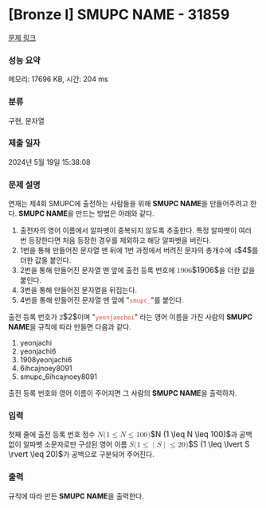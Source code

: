 # [Bronze I] SMUPC NAME - 31859 

[문제 링크](https://www.acmicpc.net/problem/31859) 

### 성능 요약

메모리: 17696 KB, 시간: 204 ms

### 분류

구현, 문자열

### 제출 일자

2024년 5월 19일 15:38:08

### 문제 설명

<p>연재는 제4회 SMUPC에 출전하는 사람들을 위해 <strong>SMUPC NAME</strong>을 만들어주려고 한다. <strong>SMUPC NAME</strong>을 만드는 방법은 아래와 같다.</p>

<ol>
	<li>출전자의 영어 이름에서 알파벳이 중복되지 않도록 추출한다. 특정 알파벳이 여러 번 등장한다면 처음 등장한 경우를 제외하고 해당 알파벳을 버린다.</li>
	<li>1번을 통해 만들어진 문자열 맨 뒤에 1번 과정에서 버려진 문자의 총개수에 <mjx-container class="MathJax" jax="CHTML" style="font-size: 109%; position: relative;"><mjx-math class="MJX-TEX" aria-hidden="true"><mjx-mn class="mjx-n"><mjx-c class="mjx-c34"></mjx-c></mjx-mn></mjx-math><mjx-assistive-mml unselectable="on" display="inline"><math xmlns="http://www.w3.org/1998/Math/MathML"><mn>4</mn></math></mjx-assistive-mml><span aria-hidden="true" class="no-mathjax mjx-copytext">$4$</span></mjx-container>를 더한 값을 붙인다.</li>
	<li>2번을 통해 만들어진 문자열 맨 앞에 출전 등록 번호에 <mjx-container class="MathJax" jax="CHTML" style="font-size: 109%; position: relative;"><mjx-math class="MJX-TEX" aria-hidden="true"><mjx-mn class="mjx-n"><mjx-c class="mjx-c31"></mjx-c><mjx-c class="mjx-c39"></mjx-c><mjx-c class="mjx-c30"></mjx-c><mjx-c class="mjx-c36"></mjx-c></mjx-mn></mjx-math><mjx-assistive-mml unselectable="on" display="inline"><math xmlns="http://www.w3.org/1998/Math/MathML"><mn>1906</mn></math></mjx-assistive-mml><span aria-hidden="true" class="no-mathjax mjx-copytext">$1906$</span></mjx-container>을 더한 값을 붙인다.</li>
	<li>3번을 통해 만들어진 문자열을 뒤집는다.</li>
	<li>4번을 통해 만들어진 문자열 맨 앞에 "<code><span style="color:#e74c3c;">smupc_</span></code>"를 붙인다.</li>
</ol>

<p>출전 등록 번호가 <mjx-container class="MathJax" jax="CHTML" style="font-size: 109%; position: relative;"><mjx-math class="MJX-TEX" aria-hidden="true"><mjx-mn class="mjx-n"><mjx-c class="mjx-c32"></mjx-c></mjx-mn></mjx-math><mjx-assistive-mml unselectable="on" display="inline"><math xmlns="http://www.w3.org/1998/Math/MathML"><mn>2</mn></math></mjx-assistive-mml><span aria-hidden="true" class="no-mathjax mjx-copytext">$2$</span></mjx-container>이며 "<span style="color:#e74c3c;"><code>yeonjaechoi</code></span>" 라는 영어 이름을 가진 사람의 <strong>SMUPC NAME</strong>을 규칙에 따라 만들면 다음과 같다.</p>

<ol>
	<li>yeonjachi</li>
	<li>yeonjachi6</li>
	<li>1908yeonjachi6</li>
	<li>6ihcajnoey8091</li>
	<li>smupc_6ihcajnoey8091</li>
</ol>

<p>출전 등록 번호와 영어 이름이 주어지면 그 사람의 <strong>SMUPC NAME</strong>을 출력하자.</p>

### 입력 

 <p>첫째 줄에 출전 등록 번호 정수 <mjx-container class="MathJax" jax="CHTML" style="font-size: 109%; position: relative;"><mjx-math class="MJX-TEX" aria-hidden="true"><mjx-mi class="mjx-i"><mjx-c class="mjx-c1D441 TEX-I"></mjx-c></mjx-mi><mjx-mo class="mjx-n"><mjx-c class="mjx-c28"></mjx-c></mjx-mo><mjx-mn class="mjx-n"><mjx-c class="mjx-c31"></mjx-c></mjx-mn><mjx-mo class="mjx-n" space="4"><mjx-c class="mjx-c2264"></mjx-c></mjx-mo><mjx-mi class="mjx-i" space="4"><mjx-c class="mjx-c1D441 TEX-I"></mjx-c></mjx-mi><mjx-mo class="mjx-n" space="4"><mjx-c class="mjx-c2264"></mjx-c></mjx-mo><mjx-mn class="mjx-n" space="4"><mjx-c class="mjx-c31"></mjx-c><mjx-c class="mjx-c30"></mjx-c><mjx-c class="mjx-c30"></mjx-c></mjx-mn><mjx-mo class="mjx-n"><mjx-c class="mjx-c29"></mjx-c></mjx-mo></mjx-math><mjx-assistive-mml unselectable="on" display="inline"><math xmlns="http://www.w3.org/1998/Math/MathML"><mi>N</mi><mo stretchy="false">(</mo><mn>1</mn><mo>≤</mo><mi>N</mi><mo>≤</mo><mn>100</mn><mo stretchy="false">)</mo></math></mjx-assistive-mml><span aria-hidden="true" class="no-mathjax mjx-copytext">$N (1 \leq N \leq 100)$</span></mjx-container>과 공백 없이 알파벳 소문자로만 구성된 영어 이름 <mjx-container class="MathJax" jax="CHTML" style="font-size: 109%; position: relative;"><mjx-math class="MJX-TEX" aria-hidden="true"><mjx-mi class="mjx-i"><mjx-c class="mjx-c1D446 TEX-I"></mjx-c></mjx-mi><mjx-mo class="mjx-n"><mjx-c class="mjx-c28"></mjx-c></mjx-mo><mjx-mn class="mjx-n"><mjx-c class="mjx-c31"></mjx-c></mjx-mn><mjx-mo class="mjx-n" space="4"><mjx-c class="mjx-c2264"></mjx-c></mjx-mo><mjx-mo class="mjx-n" space="4"><mjx-c class="mjx-c7C"></mjx-c></mjx-mo><mjx-mi class="mjx-i"><mjx-c class="mjx-c1D446 TEX-I"></mjx-c></mjx-mi><mjx-mo class="mjx-n"><mjx-c class="mjx-c7C"></mjx-c></mjx-mo><mjx-mo class="mjx-n" space="4"><mjx-c class="mjx-c2264"></mjx-c></mjx-mo><mjx-mn class="mjx-n" space="4"><mjx-c class="mjx-c32"></mjx-c><mjx-c class="mjx-c30"></mjx-c></mjx-mn><mjx-mo class="mjx-n"><mjx-c class="mjx-c29"></mjx-c></mjx-mo></mjx-math><mjx-assistive-mml unselectable="on" display="inline"><math xmlns="http://www.w3.org/1998/Math/MathML"><mi>S</mi><mo stretchy="false">(</mo><mn>1</mn><mo>≤</mo><mo data-mjx-texclass="OPEN" fence="false" stretchy="false">|</mo><mi>S</mi><mo data-mjx-texclass="CLOSE" fence="false" stretchy="false">|</mo><mo>≤</mo><mn>20</mn><mo stretchy="false">)</mo></math></mjx-assistive-mml><span aria-hidden="true" class="no-mathjax mjx-copytext">$S (1 \leq \lvert S \rvert \leq 20)$</span></mjx-container>가 공백으로 구분되어 주어진다.</p>

### 출력 

 <p>규칙에 따라 만든 <strong>SMUPC NAME</strong>을 출력한다.</p>

